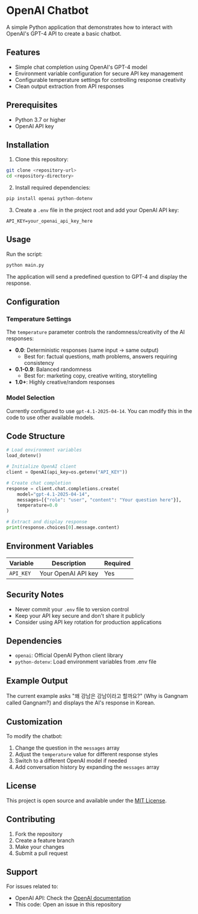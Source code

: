 # OpenAI Chatbot

A simple Python application that demonstrates how to interact with OpenAI's GPT-4 API to create a basic chatbot.

## Features

- Simple chat completion using OpenAI's GPT-4 model
- Environment variable configuration for secure API key management
- Configurable temperature settings for controlling response creativity
- Clean output extraction from API responses

## Prerequisites

- Python 3.7 or higher
- OpenAI API key

## Installation

1. Clone this repository:
```bash
git clone <repository-url>
cd <repository-directory>
```

2. Install required dependencies:
```bash
pip install openai python-dotenv
```

3. Create a `.env` file in the project root and add your OpenAI API key:
```
API_KEY=your_openai_api_key_here
```

## Usage

Run the script:
```bash
python main.py
```

The application will send a predefined question to GPT-4 and display the response.

## Configuration

### Temperature Settings

The `temperature` parameter controls the randomness/creativity of the AI responses:

- **0.0**: Deterministic responses (same input → same output)
  - Best for: factual questions, math problems, answers requiring consistency
- **0.1-0.9**: Balanced randomness
  - Best for: marketing copy, creative writing, storytelling
- **1.0+**: Highly creative/random responses

### Model Selection

Currently configured to use `gpt-4.1-2025-04-14`. You can modify this in the code to use other available models.

## Code Structure

```python
# Load environment variables
load_dotenv()

# Initialize OpenAI client
client = OpenAI(api_key=os.getenv("API_KEY"))

# Create chat completion
response = client.chat.completions.create(
    model="gpt-4.1-2025-04-14",
    messages=[{"role": "user", "content": "Your question here"}],
    temperature=0.0
)

# Extract and display response
print(response.choices[0].message.content)
```

## Environment Variables

| Variable | Description | Required |
|----------|-------------|----------|
| `API_KEY` | Your OpenAI API key | Yes |

## Security Notes

- Never commit your `.env` file to version control
- Keep your API key secure and don't share it publicly
- Consider using API key rotation for production applications

## Dependencies

- `openai`: Official OpenAI Python client library
- `python-dotenv`: Load environment variables from .env file

## Example Output

The current example asks "왜 강남은 강남이라고 할까요?" (Why is Gangnam called Gangnam?) and displays the AI's response in Korean.

## Customization

To modify the chatbot:

1. Change the question in the `messages` array
2. Adjust the `temperature` value for different response styles
3. Switch to a different OpenAI model if needed
4. Add conversation history by expanding the `messages` array

## License

This project is open source and available under the [MIT License](LICENSE).

## Contributing

1. Fork the repository
2. Create a feature branch
3. Make your changes
4. Submit a pull request

## Support

For issues related to:
- OpenAI API: Check the [OpenAI documentation](https://platform.openai.com/docs)
- This code: Open an issue in this repository
